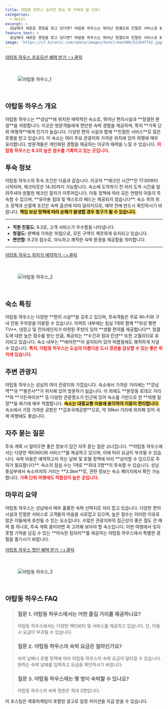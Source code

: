 ```yaml
---
title: 야탑동 하우스 숨겨진 명소 꼭 가봐야 할 이유!
categories:
  - Hotel
excerpt: >
  성남에서 새로운 경험을 찾고 있다면? 야탑동 하우스는 뛰어난 청결도와 친절한 서비스로 8.3의 리뷰 점수를 자랑하며 반려동물 동반도 무료! 완벽한 위치에서 도심의 멋진 전망과 함께 편안한 숙박을 즐겨보세요. 클릭해서 더 알아보세요!
feature_text: >
  성남에서 새로운 경험을 찾고 있다면? 야탑동 하우스는 뛰어난 청결도와 친절한 서비스로 8.3의 리뷰 점수를 자랑하며 반려동물 동반도 무료! 완벽한 위치에서 도심의 멋진 전망과 함께 편안한 숙박을 즐겨보세요. 클릭해서 더 알아보세요!
image: 'https://cf.bstatic.com/xdata/images/hotel/max500/522847742.jpg?k=3c91da78d428d279b77e7508c155c77461bb8052038d93ef2175075fcbfc774f&o=&hp=1'
---
```


<p><a class="modoo-button" href="https://tinyurl.com/23sedgpy" rel="nofollow noopener">야탑동 하우스 프로모션 혜택 받기 👈 클릭</a></p><br/>
<figure class="image"><img alt="야탑동 하우스_1" src="https://cf.bstatic.com/xdata/images/hotel/max1024x768/522847694.jpg?k=f40d30f261f91e5a63930d9422f0145c9a3b0c32c7edb7e373cdb8d46f263888&amp;o=&amp;hp=1"/></figure><br/>
<h2 id="야탑동_하우스_개요">야탑동 하우스 개요</h2>
<p>야탑동 하우스는 **성남**에 위치한 매력적인 숙소로, 뛰어난 편의시설과 **청결한 환경**을 자랑합니다. 이곳은 방문객들에게 편안한 숙박 경험을 제공하며, 특히 **가족 단위 여행객**에게 인기가 높습니다. 다양한 편의 시설과 함께 **친절한 서비스**로 많은 호평을 받고 있습니다. 이 숙소는 여러 주요 관광지와 가까운 위치에 있어 여행에 매우 유리합니다. 방문객들은 개인화된 경험을 제공하는 이곳의 매력을 느낄 수 있습니다. <b><span style="color: #ee2323;">야탑동 하우스는 8.3의 높은 점수를 기록하고 있는 곳입니다.</span></b></p>
<h2 id="투숙_정보">투숙 정보</h2>
<p>야탑동 하우스의 투숙 조건은 다음과 같습니다. 이곳의 **체크인 시간**은 17:00부터 시작되며, 체크아웃은 14:30까지 가능합니다. 숙소에 도착하기 전 미리 도착 시간을 알려주셔야 원활한 체크인 절차가 이루어집니다. 아동 정책에 따라 모든 연령의 아동이 투숙할 수 있으며, **유아용 침대 및 엑스트라 베드는 제공되지 않습니다**. 숙소 측의 취소 정책과 선결제 조건은 숙박 옵션에 따라 달라지므로, 예약 전에 반드시 확인하시기 바랍니다. <b><span style="background-color: #ffe066;">책임 보상 정책에 따라 손해가 발생할 경우 청구가 될 수 있습니다.</span></b></p>
<hr/>
<ul>
<li><b>직원 친절도:</b> 9.2로, 고객 서비스가 우수함을 나타냅니다.</li>
<li><b>청결도:</b> 완벽에 가까운 10점으로, 모든 구역이 깨끗하게 유지되고 있습니다.</li>
<li><b>편안함:</b> 9.2의 점수로, 아늑하고 쾌적한 숙박 환경을 제공함을 의미합니다.</li>
</ul>
<hr/>
<p><a class="modoo-button" href="https://tinyurl.com/23sedgpy" rel="nofollow noopener">야탑동 하우스 최저가 예약하기 👈 클릭</a></p><br/>
<figure class="image"><img alt="야탑동 하우스_2" src="https://cf.bstatic.com/xdata/images/hotel/max500/522847742.jpg?k=3c91da78d428d279b77e7508c155c77461bb8052038d93ef2175075fcbfc774f&amp;o=&amp;hp=1"/></figure><br/>
<h2 id="숙소_특징">숙소 특징</h2>
<p>야탑동 하우스는 다양한 **편의 시설**을 갖추고 있으며, 투숙객들은 무료 Wi-Fi와 구내 전용 주차장을 이용할 수 있습니다. 아파트 내부에는 침실 1개와 함께 **위성 평면 TV**, 냉장고 및 전자레인지가 마련된 주방이 있어 **생활 편의를 제공합니다**. 청결도에 대한 높은 점수를 받는 만큼, 제공되는 **수건과 침대 린넨** 또한 고퀄리티로 유지되고 있습니다. 숙소 내부는 **에어컨**이 설치되어 있어 여름철에도 쾌적하게 지낼 수 있습니다. <b><span style="color: #ee2323;">특히, 야탑동 하우스는 도심의 아름다운 도시 경관을 감상할 수 있는 좋은 위치에 있습니다.</span></b></p>
<h2 id="주변_관광지">주변 관광지</h2>
<p>야탑동 하우스는 성남의 여러 관광지와 가깝습니다. 숙소에서 가까운 거리에는 **강남역**과 **봉은사**가 위치해 있어 방문하기 쉽습니다. 이 외에도 **문정동 로데오 거리**와 **가든파이브** 등 다양한 관광명소가 인근에 있어 숙소를 기반으로 한 **여행 일정**을 짜기에 매우 적합합니다. <b><span style="background-color: #ffe066;">숙소는 대중교통 이용에 용이하여 이동이 편리합니다.</span></b> 숙소에서 가장 가까운 공항은 **김포국제공항**으로, 약 39km 거리에 위치해 있어 국제 여행에도 좋습니다.</p>
<h2 id="자주_묻는_질문">자주 묻는 질문</h2>
<p>투숙 계획 시 알아두면 좋은 정보가 담긴 자주 묻는 질문 코너입니다. **야탑동 하우스에서는 다양한 액티비티와 서비스**를 제공하고 있으며, 이에 따라 요금이 부과될 수 있습니다. 숙박 비용은 예약하고자 하는 날짜 및 호텔 정책에 따라 **상이할 수 있으므로 주의가 필요합니다**. 숙소의 침실 수는 1개로 **최대 3명**이 투숙할 수 있습니다. 성남 중심부에서 숙소까지의 거리는 **3.3km**로, 관련 정보는 숙소 페이지에서 확인 가능합니다. <b><span style="color: #ee2323;">가족 단위 여행에도 적합성이 높은 곳입니다.</span></b></p>
<h2 id="마무리_요약">마무리 요약</h2>
<p>야탑동 하우스는 성남에서 매우 훌륭한 숙박 선택지로 자리 잡고 있습니다. 다양한 편의 시설과 친절한 서비스로 고객들의 마음을 사로잡고 있으며, 높은 점수는 이러한 이유로 많은 이들에게 추천될 수 있는 요소입니다. 수많은 관광지와의 접근성이 좋은 점도 큰 매력 중 하나로, 투숙 계획 중이라면 꼭 고려해 보아야 할 숙소입니다. 이번 여행에서 잊지 못할 기억을 남길 수 있는 **아늑한 잠자리**를 제공하는 야탑동 하우스에서 특별한 경험을 즐기시기 바랍니다.</p>
<p><a class="modoo-button" href="https://tinyurl.com/23sedgpy" rel="nofollow noopener">야탑동 하우스 할인 혜택 받기 👈 클릭</a></p><br>

<figure class="image"><img src="https://cf.bstatic.com/xdata/images/hotel/max500/522849001.jpg?k=ae3b731d3a9b9fe202ff750bd09d184da24b20123928c0ba3692dc36eb8c16ce&o=&hp=1" alt="야탑동 하우스_3"></figure><br>
<h2 id="야탑동 하우스_FAQ">야탑동 하우스 FAQ</h2>
<div itemscope="" itemtype="https://schema.org/FAQPage"> 
<blockquote> 
<div itemscope="" itemprop="mainEntity" itemtype="https://schema.org/Question"> 
<h3 id="질문_1" itemprop="name">질문 1. 야탑동 하우스에서는 어떤 즐길 거리를 제공하나요?</h3> 
<div itemscope="" itemprop="acceptedAnswer" itemtype="https://schema.org/Answer"> 
<span itemprop="text"> 
<p>야탑동 하우스에서는 다양한 액티비티 및 서비스를 제공하고 있습니다. 단, 이용 시 요금이 부과될 수 있습니다.</p> 
</span> 
</div> 
</div> 

<div itemscope="" itemprop="mainEntity" itemtype="https://schema.org/Question"> 
<h3 id="질문_2" itemprop="name">질문 2. 야탑동 하우스의 숙박 요금은 얼마인가요?</h3> 
<div itemscope="" itemprop="acceptedAnswer" itemtype="https://schema.org/Answer"> 
<span itemprop="text"> 
<p>숙박 날짜나 호텔 정책에 따라 야탑동 하우스의 숙박 요금이 달라질 수 있습니다. 원하는 숙박 날짜를 입력하고 요금을 확인하시기 바랍니다.</p> 
</span> 
</div> 
</div> 

<div itemscope="" itemprop="mainEntity" itemtype="https://schema.org/Question"> 
<h3 id="질문_3" itemprop="name">질문 3. 야탑동 하우스에는 몇 명이 숙박할 수 있나요?</h3> 
<div itemscope="" itemprop="acceptedAnswer" itemtype="https://schema.org/Answer"> 
<span itemprop="text"> 
<p>야탑동 하우스의 숙박 정원은 최대 3명입니다.</p> 
</span> 
</div> 
</div> 
</blockquote> 
</div><p>이 포스팅은 제휴마케팅이 포함된 광고로 일정 커미션을 지급 받을 수 있습니다.</p>

